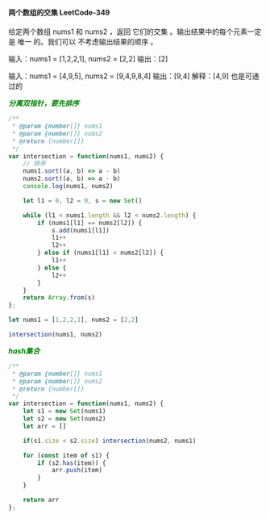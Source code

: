 #### 两个数组的交集 LeetCode-349
给定两个数组 nums1 和 nums2 ，返回 它们的交集 。输出结果中的每个元素一定是 唯一 的。我们可以 不考虑输出结果的顺序 。

输入：nums1 = [1,2,2,1], nums2 = [2,2]
输出：[2]

输入：nums1 = [4,9,5], nums2 = [9,4,9,8,4]
输出：[9,4]
解释：[4,9] 也是可通过的


***<font color="green">分离双指针，要先排序</font>***
```js
/**
 * @param {number[]} nums1
 * @param {number[]} nums2
 * @return {number[]}
 */
var intersection = function(nums1, nums2) {
    // 排序
    nums1.sort((a, b) => a - b)
    nums2.sort((a, b) => a - b)
    console.log(nums1, nums2)

    let l1 = 0, l2 = 0, s = new Set()

    while (l1 < nums1.length && l2 < nums2.length) {
        if (nums1[l1] == nums2[l2]) {
            s.add(nums1[l1])
            l1++
            l2++
        } else if (nums1[l1] < nums2[l2]) {
            l1++
        } else {
            l2++
        }
    }
    return Array.from(s)
};

let nums1 = [1,2,2,1], nums2 = [2,2]

intersection(nums1, nums2)
```

***<font color="green">hash集合</font>***
```js
/**
 * @param {number[]} nums1
 * @param {number[]} nums2
 * @return {number[]}
 */
var intersection = function(nums1, nums2) {
    let s1 = new Set(nums1)
    let s2 = new Set(nums2)
    let arr = []

    if(s1.size < s2.size) intersection(nums2, nums1)

    for (const item of s1) {
        if (s2.has(item)) {
            arr.push(item)
        }
    }

    return arr
};
```